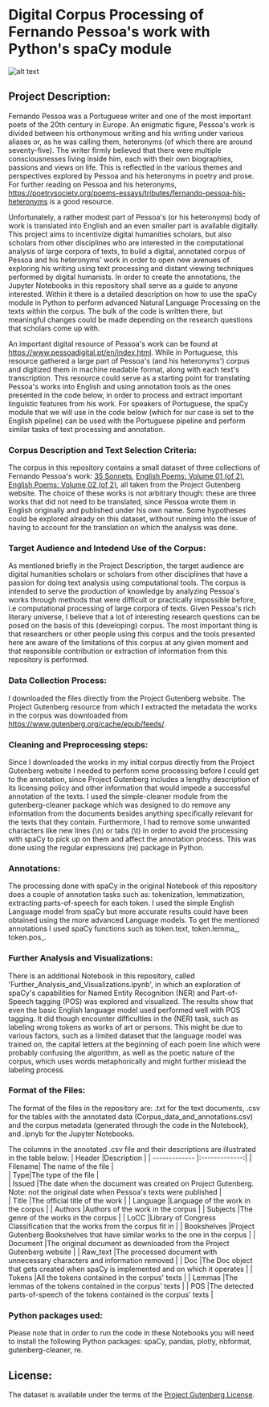 # Digital Corpus Processing of Fernando Pessoa's work with Python's spaCy module

![alt text](https://miro.medium.com/v2/resize:fit:1100/format:webp/1*_KkW3OElfRLDBX1DijsWNQ.png)


## Project Description:
Fernando Pessoa was a Portuguese writer and one of the most important poets of the 20th century in Europe. An enigmatic figure, Pessoa's work is divided between his orthonymous writing and his writing under various aliases or, as he was calling them, heteronyms (of which there are around seventy-five). The writer firmly believed that there were multiple consciousnesses living inside him, each with their own biographies, passions and views on life. This is reflectled in the various themes and perspectives explored by Pessoa and his heteronyms in poetry and prose. For further reading on Pessoa and his heteronyms, https://poetrysociety.org/poems-essays/tributes/fernando-pessoa-his-heteronyms is a good resource.

Unfortunately, a rather modest part of Pessoa's (or his heteronyms) body of work is translated into English and an even smaller part is available digitally. This project aims to incentivize digital humanities scholars, but also scholars from other disciplines who are interested in the computational analysis of large corpora of texts, to build a digital, annotated corpus of Pessoa and his heteronyms' work in order to open new avenues of exploring his writing using text processing and distant viewing techniques performed by digital humanists. In order to create the annotations, the Jupyter Notebooks in this repository shall serve as a guide to anyone interested. Within it there is a detailed description on how to use the spaCy module in Python to perform advanced Natural Language Processing on the texts within the corpus. The bulk of the code is written there, but meaningful changes could be made depending on the research questions that scholars come up with.

An important digital resource of Pessoa's work can be found at https://www.pessoadigital.pt/en/index.html. While in Portuguese, this resource gathered a large part of Pessoa's (and his heteronyms') corpus and digitized them in machine readable format, along with each text's transcription. This resource could serve as a starting point for translating Pessoa's works into English and using annotation tools as the ones presented in the code below, in order to process and extract important linguistic features from his work. For speakers of Portuguese, the spaCy module that we will use in the code below (which for our case is set to the English pipeline) can be used with the Portuguese pipeline and perform similar tasks of text processing and annotation.

### Corpus Description and Text Selection Criteria:
The corpus in this repository contains a small dataset of three collections of Fernando Pessoa's work: [35 Sonnets](https://www.gutenberg.org/ebooks/19978), [English Poems: Volume 01 (of 2)](https://www.gutenberg.org/ebooks/66039), [English Poems: Volume 02 (of 2)](https://www.gutenberg.org/ebooks/66040), all taken from the Project Gutenberg website. The choice of these works is not arbitrary though: these are three works that did not need to be translated, since Pessoa wrote them in English originally and published under his own name. Some hypotheses could be explored already on this dataset, without running into the issue of having to account for the translation on which the analysis was done. 

### Target Audience and Intedend Use of the Corpus:
As mentioned briefly in the Project Description, the target audience are digital humanities scholars or scholars from other disciplines that have a passion for doing text analysis using computational tools. The corpus is intended to serve the production of knowledge by analyzing Pessoa's works through methods that were difficult or practically impossible before, i.e computational processing of large corpora of texts. Given Pessoa's rich literary universe, I believe that a lot of interesting research questions can be posed on the basis of this (developing) corpus. The most important thing is that researchers or other people using this corpus and the tools presented here are aware of the limitations of this corpus at any given moment and that responsible contribution or extraction of information from this repository is performed.

### Data Collection Process:
I downloaded the files directly from the Project Gutenberg website. The Project Gutenberg resource from which I extracted the metadata the works in the corpus was downloaded from https://www.gutenberg.org/cache/epub/feeds/.

### Cleaning and Preprocessing steps:
Since I downloaded the works in my initial corpus directly from the Project Gutenberg website I needed to perform some processing before I could get to the annotation, since Project Gutenberg includes a lengthy description of its licensing policy and other information that would impede a successful annotation of the texts. I used the simple-cleaner module from the gutenberg-cleaner package which was designed to do remove any information from the documents besides anything specifically relevant for the texts that they contain. Furthermore, I had to remove some unwanted characters like new lines (\n) or tabs (\t) in order to avoid the processing with spaCy to pick up on them and affect the annotation process. This was done using the regular expressions (re) package in Python.

### Annotations:
The processing done with spaCy in the original Notebook of this repository does a couple of annotation tasks such as: tokenization, lemmatization, extracting parts-of-speech for each token. I used the simple English Language model from spaCy but more accurate results could have been obtained using the more advanced Language models. To get the mentioned annotations I used spaCy functions such as token.text, token.lemma_, token.pos_.

### Further Analysis and Visualizations:
There is an additional Notebook in this repository, called 'Further_Analysis_and_Visualizations.ipynb', in which an exploration of spaCy's capabilities for Named Entity Recognition (NER) and Part-of-Speech tagging (POS) was explored and visualized. The results show that even the basic English language model used performed well with POS tagging. It did though encounter difficulties in the (NER) task, such as labeling wrong tokens as works of art or persons. This might be due to various factors, such as a limited dataset that the language model was trained on, the capital letters at the beginning of each poem line which were probably confusing the algorithm, as well as the poetic nature of the corpus, which uses words metaphorically and might further mislead the labeling process.

### Format of the Files:
The format of the files in the repository are: .txt for the text documents, .csv for the tables with the annotated data (Corpus_data_and_annotations.csv) and the corpus metadata (generated through the code in the Notebook), and .ipnyb for the Jupyter Notebooks.

The columns in the annotated .csv file and their descriptions are illustrated in the table below:
| Header        |Description            |
| ------------- |:-------------:|
| Filename| The name of the file  |  
| Type|The type of the file   |    
| Issued |The date when the document was created on Project Gutenberg. Note: not the original date when Pessoa's texts were published       |     
| Title |The official title of the work      |
| Language |Language of the work in the corpus        |
| Authors |Authors of the work in the corpus       |
| Subjects |The genre of the works in the corpus      |
| LoCC |Library of Congress Classification that the works from the corpus fit in      |
| Bookshelves |Project Gutenberg Bookshelves that have similar works to the one in the corpus      |
| Document |The original document as downloaded from the Project Gutenberg website     |
| Raw_text |The processed document with unnecessary characters and information removed      |
| Doc |The Doc object that gets created when spaCy is implemented and on which it operates      |
| Tokens |All the tokens contained in the corpus' texts      |
| Lemmas |The lemmas of the tokens contained in the corpus' texts     |
| POS |The detected parts-of-speech of the tokens contained in the corpus' texts      |

### Python packages used:
Please note that in order to run the code in these Notebooks you will need to install the following Python packages: spaCy, pandas, plotly, nbformat, gutenberg-cleaner, re.

## License:
The dataset is available under the terms of the [Project Gutenberg License](https://www.gutenberg.org/policy/license.html).
